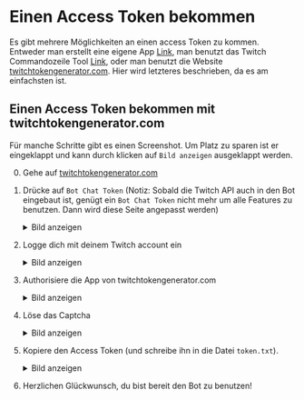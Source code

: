 # Einen Access Token bekommen
Es gibt mehrere Möglichkeiten an einen access Token zu kommen.
Entweder man erstellt eine eigene App [Link](https://dev.twitch.tv/docs/authentication/register-app), man benutzt das Twitch Commandozeile Tool [Link](https://dev.twitch.tv/docs/cli), oder man benutzt die Website [twitchtokengenerator.com](https://twitchtokengenerator.com/).
Hier wird letzteres beschrieben, da es am einfachsten ist.

## Einen Access Token bekommen mit twitchtokengenerator.com
Für manche Schritte gibt es einen Screenshot. 
Um Platz zu sparen ist er eingeklappt und kann durch klicken auf `Bild anzeigen` ausgeklappt werden.

0. Gehe auf [twitchtokengenerator.com](https://twitchtokengenerator.com/)
1. Drücke auf `Bot Chat Token` (Notiz: Sobald die Twitch API auch in den Bot eingebaut ist, genügt ein `Bot Chat Token` nicht mehr um alle Features zu benutzen. Dann wird diese Seite angepasst werden)
    <details>
      <summary>Bild anzeigen</summary>

      ![](token1.png)
    </details>
2. Logge dich mit deinem Twitch account ein
    <details>
      <summary>Bild anzeigen</summary>

      ![](token2.png)
    </details> 
3. Authorisiere die App von twitchtokengenerator.com
    <details>
      <summary>Bild anzeigen</summary>

      ![](token3.png)
    </details> 
4. Löse das Captcha
    <details>
      <summary>Bild anzeigen</summary>

      ![](token4.png)
    </details> 
5. Kopiere den Access Token (und schreibe ihn in die Datei `token.txt`).
    <details>
      <summary>Bild anzeigen</summary>

      ![](token5.png)
    </details> 
6. Herzlichen Glückwunsch, du bist bereit den Bot zu benutzen!
